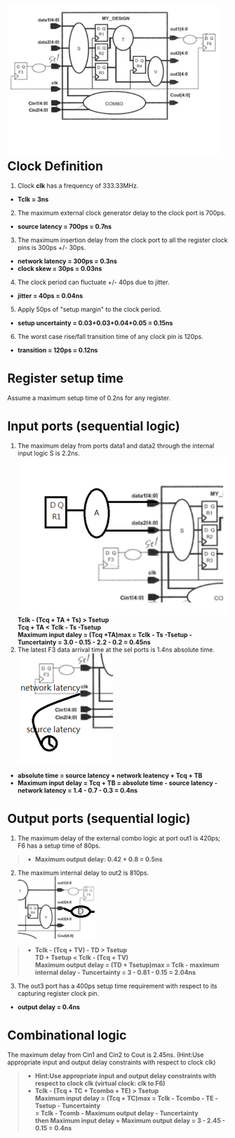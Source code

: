 ![Image](https://github.com/vita70579/VLSI/raw/main/Image/im13.png)<br>
Clock Definition
================
1. Clock **clk** has a frequency of 333.33MHz.
- **Tclk = 3ns**
2. The maximum external clock generator delay to the clock port is 700ps.
- **source latency = 700ps = 0.7ns**
3. The maximum insertion delay from the clock port to all the register clock pins is 300ps +/- 30ps.
- **network latency = 300ps = 0.3ns**
- **clock skew = 30ps = 0.03ns**
4. The clock period can fluctuate +/- 40ps due to jitter.
- **jitter = 40ps = 0.04ns**
5. Apply 50ps of "setup margin" to the clock period.
- **setup uncertainty = 0.03+0.03+0.04+0.05 = 0.15ns**
6. The worst case rise/fall transition time of any clock pin is 120ps.
- **transition = 120ps = 0.12ns**

Register setup time
===================
Assume a maximum setup time of 0.2ns for any register.

Input ports (sequential logic)
==============================
1. The maximum delay from ports data1 and data2 through the internal input logic S is 2.2ns. <br>
![Image](https://github.com/vita70579/VLSI/raw/main/Image/im14.png)<br>
**Tclk - (Tcq + TA + Ts) > Tsetup <br>
Tcq + TA < Tclk - Ts -Tsetup <br>
Maximum input daley = (Tcq +TA)max = Tclk - Ts -Tsetup -Tuncertainty = 3.0 - 0.15 - 2.2 - 0.2 = 0.45ns**
2. The latest F3 data arrival time at the sel ports is 1.4ns absolute time. <br>
![Image](https://github.com/vita70579/VLSI/raw/main/Image/im15.png)<br>
- **absolute time = source latency + network leatency + Tcq + TB**
- **Maximum input delay = Tcq + TB = absolute time - source latency - network latency = 1.4 - 0.7 - 0.3 = 0.4ns**

Output ports (sequential logic)
===============================
1. The maximum delay of the external combo logic at port out1 is 420ps; F6 has a setup time of 80ps.<br>
>- **Maximum output delay: 0.42 + 0.8 = 0.5ns**
2. The maximum internal delay to out2 is 810ps.<br>
![Image](https://github.com/vita70579/VLSI/raw/main/Image/im17.png)<br>
>- **Tclk - (Tcq + TV) - TD > Tsetup <br>
TD + Tsetup < Tclk - (Tcq + TV) <br>
Maximum output delay = (TD + Tsetup)max = Tclk - maximum internal delay - Tuncertainty = 3 - 0.81 - 0.15 = 2.04ns**
3. The out3 port has a 400ps setup time requirement with respect to its capturing register clock pin.
- **output delay = 0.4ns**

Combinational logic
===================
The maximum delay from Cin1 and Cin2 to Cout is 2.45ns. (Hint:Use appropriate input and output delay constraints with respect to clock clk) <br>
>- **Hint:Use appropriate input and output delay constraints with respect to clock clk (virtual clock: clk to F6)**
>- **Tclk - (Tcq + TC + Tcombo + TE) > Tsetup <br>
Maximum input delay = (Tcq + TC)max = Tclk - Tcombo - TE -Tsetup - Tuncertainty <br>
= Tclk - Tcomb - Maximum output delay - Tuncertainty <br>
then Maximum input delay + Maximum output delay = 3 - 2.45 - 0.15 = 0.4ns**
